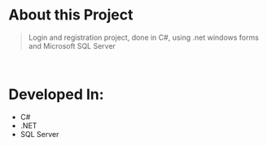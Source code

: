 # About this Project
> Login and registration project, done in C#, using .net windows forms and Microsoft SQL Server

<br>

# Developed In:
- C#
- .NET
- SQL Server
